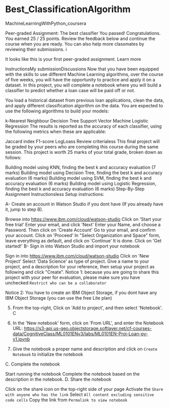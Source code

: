 # Best_ClassificationAlgorithm
MachineLearningWithPython_coursera



Peer-graded Assignment: The best classifier
You passed!
Congratulations. You earned 25 / 25 points. Review the feedback below and continue the course when you are ready. You can also help more classmates by reviewing their submissions.
i
 
It looks like this is your first peer-graded assignment.  Learn more

InstructionsMy submissionDiscussions
Now that you have been equipped with the skills to use different Machine Learning algorithms, over the course of five weeks, you will have the opportunity to practice and apply it on a dataset. In this project, you will complete a notebook where you will build a classifier to predict whether a loan case will be paid off or not.

You load a historical dataset from previous loan applications, clean the data, and apply different classification algorithm on the data. You are expected to use the following algorithms to build your models:

k-Nearest Neighbour
Decision Tree
Support Vector Machine
Logistic Regression
The results is reported as the accuracy of each classifier, using the following metrics when these are applicable:

Jaccard index
F1-score
LogLoass
Review criterialess 
This final project will be graded by your peers who are completing this course during the same session. This project is worth 25 marks of your total grade, broken down as follows:

Building model using KNN, finding the best k and accuracy evaluation (7 marks)
Building model using Decision Tree, finding the best k and accuracy evaluation (6 marks)
Building model using SVM, finding the best k and accuracy evaluation (6 marks)
Building model using Logistic Regression, finding the best k and accuracy evaluation (6 marks)
Step-By-Step Assignment Instructionsless 
Setup instructions:

A- Create an account in Watson Studio if you dont have (If you already have it, jump to step B).

Browse into https://www.ibm.com/cloud/watson-studio
Click on 'Start your free trial'
Enter your email, and click 'Next'
Enter your Name, and choose a Password. Then click on 'Create Account'
Go to your email, and confirm your account.
Click on 'Proceed'
In "Select Organization and Space" form, leave everything as default, and click on 'Continue'
It is done. Click on 'Get started!'
B- Sign in into Watson Studio and import your notebook

Sign in into https://www.ibm.com/cloud/watson-studio
Click on 'New Project'
Select 'Data Science' as type of project.
Give a name to your project, and a description for your reference, then setup your project as following and click "Create".
Notice 1: because you are going to share this project with your peer for evaluation, please make sure you have unchecked `Restrict who can be a collaborator`

Notice 2: You have to create an IBM Object Storage, if you dont have any IBM Object Storage (you can use the free Lite plan)

5. From the top-right, Click on 'Add to project', and then select 'Notebook'. C

6. In the 'New notebook' form, click on 'From URL', and enter the Notebook URL: https://s3-api.us-geo.objectstorage.softlayer.net/cf-courses-data/CognitiveClass/ML0101ENv3/labs/ML0101EN-Proj-Loan-py-v1.ipynb

7. Give the notebook a proper name and description and click on `Create Notebook` to initialize the notebook

C. Complete the notebook

Start running the notebook
Complete the notebook based on the description in the notebook.
D. Share the notebook

Click on the share icon on the top-right side of your page
Activate the `Share with anyone who has the link`
Select `All content excluding sensitive code cells`
Copy the link from `Permalink to view notebook`
